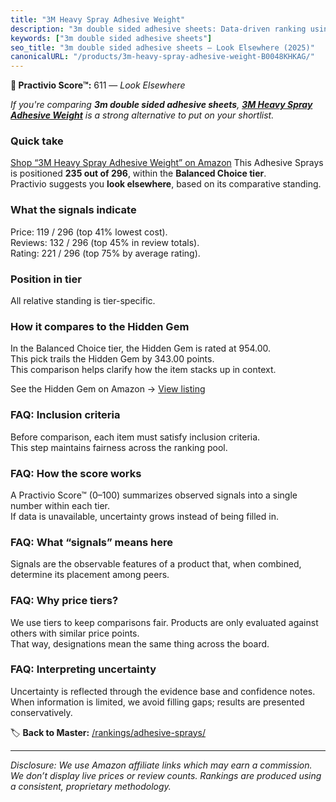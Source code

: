 ```yaml
---
title: "3M Heavy Spray Adhesive Weight"
description: "3m double sided adhesive sheets: Data-driven ranking using the Practivio Score™. Positioned by quality, value, demand, findability, momentum."
keywords: ["3m double sided adhesive sheets"]
seo_title: "3m double sided adhesive sheets — Look Elsewhere (2025)"
canonicalURL: "/products/3m-heavy-spray-adhesive-weight-B0048KHKAG/"
---
```


**🚫 Practivio Score™:** 611 — _Look Elsewhere_


*If you're comparing **3m double sided adhesive sheets**, **[3M Heavy Spray Adhesive Weight](https://www.amazon.com/dp/B0048KHKAG?tag=practivio-20)** is a strong alternative to put on your shortlist.*
### Quick take
[Shop “3M Heavy Spray Adhesive Weight” on Amazon](https://www.amazon.com/dp/B0048KHKAG?tag=practivio-20)
This Adhesive Sprays is positioned **235 out of 296**, within the **Balanced Choice tier**.  
Practivio suggests you **look elsewhere**, based on its comparative standing.

### What the signals indicate
Price: 119 / 296 (top 41% lowest cost).  
Reviews: 132 / 296 (top 45% in review totals).  
Rating: 221 / 296 (top 75% by average rating).  

### Position in tier
All relative standing is tier-specific.

### How it compares to the Hidden Gem
In the Balanced Choice tier, the Hidden Gem is rated at 954.00.  
This pick trails the Hidden Gem by 343.00 points.  
This comparison helps clarify how the item stacks up in context.  

See the Hidden Gem on Amazon → [View listing](https://www.amazon.com/dp/B000HBNU9K?tag=practivio-20)

### FAQ: Inclusion criteria
Before comparison, each item must satisfy inclusion criteria.  
This step maintains fairness across the ranking pool.

### FAQ: How the score works
A Practivio Score™ (0–100) summarizes observed signals into a single number within each tier.  
If data is unavailable, uncertainty grows instead of being filled in.

### FAQ: What “signals” means here
Signals are the observable features of a product that, when combined, determine its placement among peers.

### FAQ: Why price tiers?
We use tiers to keep comparisons fair. Products are only evaluated against others with similar price points.  
That way, designations mean the same thing across the board.

### FAQ: Interpreting uncertainty
Uncertainty is reflected through the evidence base and confidence notes.  
When information is limited, we avoid filling gaps; results are presented conservatively.


🏷️ **Back to Master:** [/rankings/adhesive-sprays/](/rankings/adhesive-sprays/)

---
_Disclosure: We use Amazon affiliate links which may earn a commission. We don’t display live prices or review counts. Rankings are produced using a consistent, proprietary methodology._
